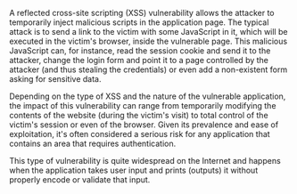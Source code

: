 A reflected cross-site scripting (XSS) vulnerability allows the attacker to temporarily inject malicious scripts in the application page.
The typical attack is to send a link to the victim with some JavaScript in it, which will be executed in the victim's browser, inside the vulnerable page.
This malicious JavaScript can, for instance, read the session cookie and send it to the attacker, change the login form and point it to a page controlled by the attacker (and thus stealing the credentials) or even add a non-existent form asking for sensitive data.

Depending on the type of XSS and the nature of the vulnerable application, the impact of this vulnerability can range from temporarily modifying the contents of the website (during the victim's visit) to total control of the victim's session or even of the browser. Given its prevalence and ease of exploitation, it's often considered a serious risk for any application that contains an area that requires authentication.

This type of vulnerability is quite widespread on the Internet and happens when the application takes user input and prints (outputs) it without properly encode or validate that input.